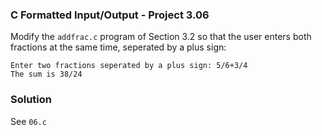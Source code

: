 ### C Formatted Input/Output - Project 3.06

Modify the ```addfrac.c``` program of Section 3.2 so that the user enters both fractions at the same time, seperated by a plus sign:

```
Enter two fractions seperated by a plus sign: 5/6+3/4
The sum is 38/24
```

### Solution

See ```06.c```
